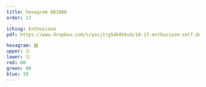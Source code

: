 ```yaml
---
title: hexagram 001000
order: 17

iching: Enthusiasm
pdf: https://www.dropbox.com/s/yozj1rg54k0hku9/16-17-enthusiasm-self-deception-repose.pdf?dl=0

hexagram: ䷏
upper: ☳
lower: ☷
red: 00
green: 00
blue: 10
---
```

